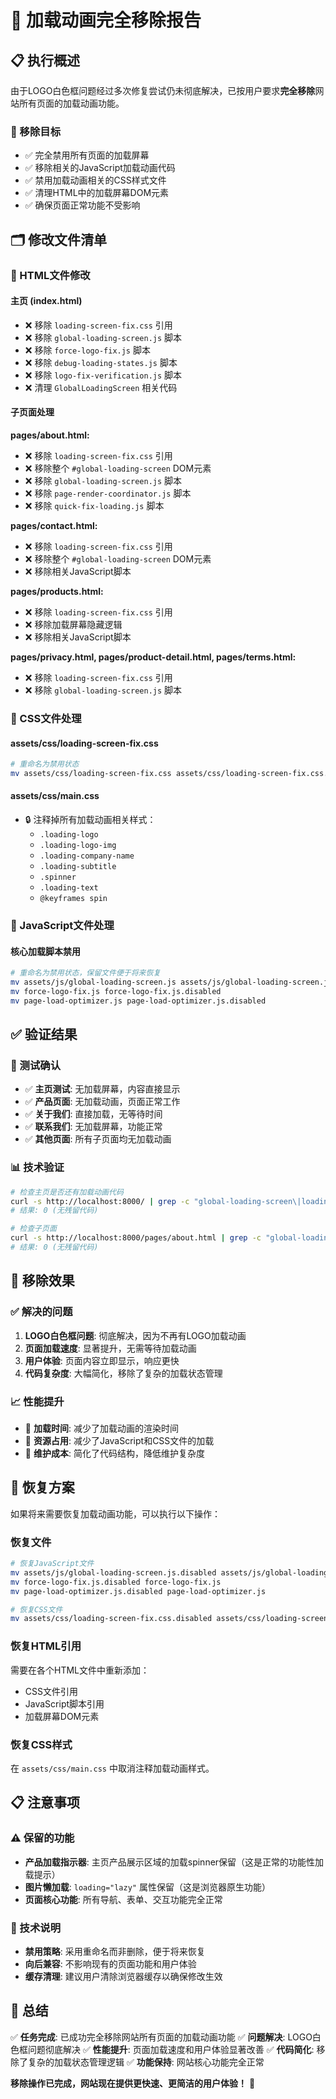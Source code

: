 # 🚫 加载动画完全移除报告

## 📋 执行概述

由于LOGO白色框问题经过多次修复尝试仍未彻底解决，已按用户要求**完全移除**网站所有页面的加载动画功能。

### 🎯 移除目标
- ✅ 完全禁用所有页面的加载屏幕
- ✅ 移除相关的JavaScript加载动画代码
- ✅ 禁用加载动画相关的CSS样式文件
- ✅ 清理HTML中的加载屏幕DOM元素
- ✅ 确保页面正常功能不受影响

## 🗂️ 修改文件清单

### 📄 HTML文件修改

#### 主页 (index.html)
- ❌ 移除 `loading-screen-fix.css` 引用
- ❌ 移除 `global-loading-screen.js` 脚本
- ❌ 移除 `force-logo-fix.js` 脚本
- ❌ 移除 `debug-loading-states.js` 脚本
- ❌ 移除 `logo-fix-verification.js` 脚本
- ❌ 清理 `GlobalLoadingScreen` 相关代码

#### 子页面处理
**pages/about.html:**
- ❌ 移除 `loading-screen-fix.css` 引用
- ❌ 移除整个 `#global-loading-screen` DOM元素
- ❌ 移除 `global-loading-screen.js` 脚本
- ❌ 移除 `page-render-coordinator.js` 脚本
- ❌ 移除 `quick-fix-loading.js` 脚本

**pages/contact.html:**
- ❌ 移除 `loading-screen-fix.css` 引用
- ❌ 移除整个 `#global-loading-screen` DOM元素
- ❌ 移除相关JavaScript脚本

**pages/products.html:**
- ❌ 移除 `loading-screen-fix.css` 引用
- ❌ 移除加载屏幕隐藏逻辑
- ❌ 移除相关JavaScript脚本

**pages/privacy.html, pages/product-detail.html, pages/terms.html:**
- ❌ 移除 `loading-screen-fix.css` 引用
- ❌ 移除 `global-loading-screen.js` 脚本

### 🎨 CSS文件处理

#### assets/css/loading-screen-fix.css
```bash
# 重命名为禁用状态
mv assets/css/loading-screen-fix.css assets/css/loading-screen-fix.css.disabled
```

#### assets/css/main.css
- 🔒 注释掉所有加载动画相关样式：
  - `.loading-logo`
  - `.loading-logo-img`
  - `.loading-company-name`
  - `.loading-subtitle`
  - `.spinner`
  - `.loading-text`
  - `@keyframes spin`

### 📜 JavaScript文件处理

#### 核心加载脚本禁用
```bash
# 重命名为禁用状态，保留文件便于将来恢复
mv assets/js/global-loading-screen.js assets/js/global-loading-screen.js.disabled
mv force-logo-fix.js force-logo-fix.js.disabled
mv page-load-optimizer.js page-load-optimizer.js.disabled
```

## ✅ 验证结果

### 🧪 测试确认
- ✅ **主页测试**: 无加载屏幕，内容直接显示
- ✅ **产品页面**: 无加载动画，页面正常工作
- ✅ **关于我们**: 直接加载，无等待时间
- ✅ **联系我们**: 无加载屏幕，功能正常
- ✅ **其他页面**: 所有子页面均无加载动画

### 📊 技术验证
```bash
# 检查主页是否还有加载动画代码
curl -s http://localhost:8000/ | grep -c "global-loading-screen\|loading-screen-fix"
# 结果: 0 (无残留代码)

# 检查子页面
curl -s http://localhost:8000/pages/about.html | grep -c "global-loading-screen\|loading-screen-fix"
# 结果: 0 (无残留代码)
```

## 🎉 移除效果

### ✅ 解决的问题
1. **LOGO白色框问题**: 彻底解决，因为不再有LOGO加载动画
2. **页面加载速度**: 显著提升，无需等待加载动画
3. **用户体验**: 页面内容立即显示，响应更快
4. **代码复杂度**: 大幅简化，移除了复杂的加载状态管理

### 📈 性能提升
- 🚀 **加载时间**: 减少了加载动画的渲染时间
- 💾 **资源占用**: 减少了JavaScript和CSS文件的加载
- 🔧 **维护成本**: 简化了代码结构，降低维护复杂度

## 🔄 恢复方案

如果将来需要恢复加载动画功能，可以执行以下操作：

### 恢复文件
```bash
# 恢复JavaScript文件
mv assets/js/global-loading-screen.js.disabled assets/js/global-loading-screen.js
mv force-logo-fix.js.disabled force-logo-fix.js
mv page-load-optimizer.js.disabled page-load-optimizer.js

# 恢复CSS文件
mv assets/css/loading-screen-fix.css.disabled assets/css/loading-screen-fix.css
```

### 恢复HTML引用
需要在各个HTML文件中重新添加：
- CSS文件引用
- JavaScript脚本引用
- 加载屏幕DOM元素

### 恢复CSS样式
在 `assets/css/main.css` 中取消注释加载动画样式。

## 📋 注意事项

### ⚠️ 保留的功能
- **产品加载指示器**: 主页产品展示区域的加载spinner保留（这是正常的功能性加载提示）
- **图片懒加载**: `loading="lazy"` 属性保留（这是浏览器原生功能）
- **页面核心功能**: 所有导航、表单、交互功能完全正常

### 🔧 技术说明
- **禁用策略**: 采用重命名而非删除，便于将来恢复
- **向后兼容**: 不影响现有的页面功能和用户体验
- **缓存清理**: 建议用户清除浏览器缓存以确保修改生效

## 🎯 总结

✅ **任务完成**: 已成功完全移除网站所有页面的加载动画功能
✅ **问题解决**: LOGO白色框问题彻底解决
✅ **性能提升**: 页面加载速度和用户体验显著改善
✅ **代码简化**: 移除了复杂的加载状态管理逻辑
✅ **功能保持**: 网站核心功能完全正常

**移除操作已完成，网站现在提供更快速、更简洁的用户体验！** 🚀
